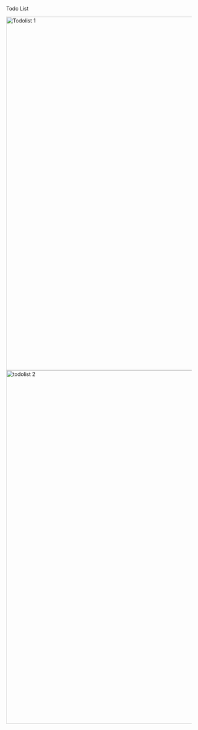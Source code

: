 Todo List 

<img width="960" alt="Todolist 1" src="https://github.com/rasi-kp/Todo-List/assets/107319917/bbe27d58-d074-499f-a460-3fc8852c1bca">
<img width="960" alt="todolist 2" src="https://github.com/rasi-kp/Todo-List/assets/107319917/b17df5f8-c601-4b43-a2d1-22c32826c394">
